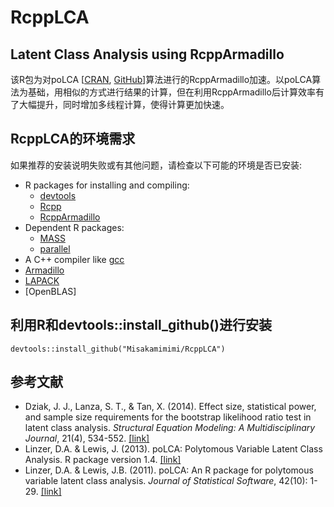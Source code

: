 # RcppLCA
## Latent Class Analysis using RcppArmadillo
该R包为对poLCA
\[[CRAN](https://cran.r-project.org/web/packages/poLCA/index.html),
[GitHub](https://github.com/dlinzer/poLCA)\]算法进行的RcppArmadillo加速。以poLCA算法为基础，用相似的方式进行结果的计算，但在利用RcppArmadillo后计算效率有了大幅提升，同时增加多线程计算，使得计算更加快速。
## RcppLCA的环境需求
如果推荐的安装说明失败或有其他问题，请检查以下可能的环境是否已安装:
* R packages for installing and compiling:
  * [devtools](https://cran.r-project.org/web/packages/devtools/index.html)
  * [Rcpp](https://cran.r-project.org/web/packages/Rcpp)
  * [RcppArmadillo](https://cran.r-project.org/web/packages/RcppArmadillo)
* Dependent R packages:
  * [MASS](https://cran.r-project.org/web/packages/MASS/index.html)
  * [parallel](https://www.rdocumentation.org/packages/parallel/)
* A C++ compiler like [gcc](https://gcc.gnu.org/)
* [Armadillo](http://arma.sourceforge.net/)
* [LAPACK](http://www.netlib.org/lapack/)
* [OpenBLAS]
## 利用R和devtools::install_github()进行安装
```
devtools::install_github("Misakamimimi/RcppLCA")
```
## 参考文献
* Dziak, J. J., Lanza, S. T., & Tan, X. (2014). Effect size, statistical power,
  and sample size requirements for the bootstrap likelihood ratio test in latent
  class analysis. *Structural Equation Modeling: A Multidisciplinary Journal*,
  21(4), 534-552.
  [[link]](https://www.tandfonline.com/doi/full/10.1080/10705511.2014.919819?casa_token=LgaSzKeeB8MAAAAA%3AB80XwZEIkLOIVsD4Gvp6O0gfktOnIqA6dOBBvUZIjjhs-7ilLIZJC_TmxCh8Umh45d0sWez4-em9)
* Linzer, D.A. & Lewis, J. (2013). poLCA: Polytomous Variable Latent
  Class Analysis. R package version 1.4.
  [[link]](https://github.com/dlinzer/poLCA)
* Linzer, D.A. & Lewis, J.B. (2011). poLCA: An R package for polytomous
  variable latent class analysis. *Journal of Statistical Software*,
  42(10): 1-29.
  [[link]](http://www.jstatsoft.org/v42/i10)
